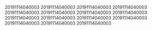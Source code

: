 20191114040003
20191114040003
20191114040003
20191114040003
20191114040003
20191114040003
20191114040003
20191114040003
20191114040003
20191114040003
20191114040003
20191114040003
20191114040003
20191114040003
20191114040003
